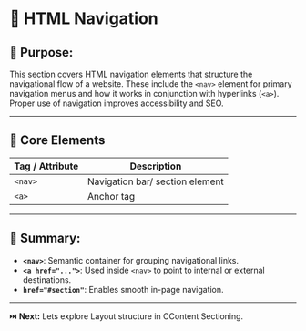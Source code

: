 # 🧭 HTML Navigation

## 🎯 Purpose:

This section covers HTML navigation elements that structure the navigational flow of a website. These include the `<nav>` element for primary navigation menus and how it works in conjunction with hyperlinks (`<a>`). Proper use of navigation improves accessibility and SEO.

---

## 📑 Core Elements

| **Tag / Attribute** | **Description**                                                                 |
|---------------------|---------------------------------------------------------------------------------|
| `<nav>`             | Navigation bar/ section element                |
| `<a>`               | Anchor tag                |

---

## 🔑 Summary:

- **`<nav>`**: Semantic container for grouping navigational links.
- **`<a href="...">`**: Used inside `<nav>` to point to internal or external destinations.
- **`href="#section"`**: Enables smooth in-page navigation.

---

⏭️ **Next:** Lets explore Layout structure in CContent Sectioning.
